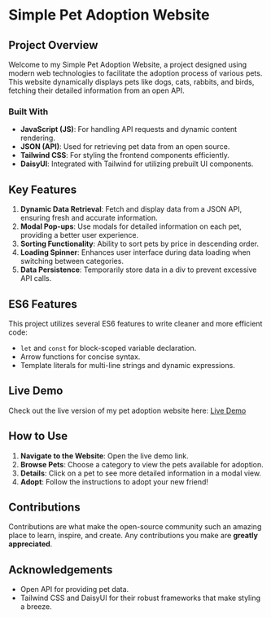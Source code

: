 # Simple Pet Adoption Website

## Project Overview
Welcome to my Simple Pet Adoption Website, a project designed using modern web technologies to facilitate the adoption process of various pets. This website dynamically displays pets like dogs, cats, rabbits, and birds, fetching their detailed information from an open API.

### Built With
- **JavaScript (JS)**: For handling API requests and dynamic content rendering.
- **JSON (API)**: Used for retrieving pet data from an open source.
- **Tailwind CSS**: For styling the frontend components efficiently.
- **DaisyUI**: Integrated with Tailwind for utilizing prebuilt UI components.

## Key Features
1. **Dynamic Data Retrieval**: Fetch and display data from a JSON API, ensuring fresh and accurate information.
2. **Modal Pop-ups**: Use modals for detailed information on each pet, providing a better user experience.
3. **Sorting Functionality**: Ability to sort pets by price in descending order.
4. **Loading Spinner**: Enhances user interface during data loading when switching between categories.
5. **Data Persistence**: Temporarily store data in a div to prevent excessive API calls.

## ES6 Features
This project utilizes several ES6 features to write cleaner and more efficient code:
- `let` and `const` for block-scoped variable declaration.
- Arrow functions for concise syntax.
- Template literals for multi-line strings and dynamic expressions.

## Live Demo
Check out the live version of my pet adoption website here: [Live Demo]([https://deft-gumdrop-d32187.netlify.app/])

## How to Use
1. **Navigate to the Website**: Open the live demo link.
2. **Browse Pets**: Choose a category to view the pets available for adoption.
3. **Details**: Click on a pet to see more detailed information in a modal view.
4. **Adopt**: Follow the instructions to adopt your new friend!

## Contributions
Contributions are what make the open-source community such an amazing place to learn, inspire, and create. Any contributions you make are **greatly appreciated**.

## Acknowledgements
- Open API for providing pet data.
- Tailwind CSS and DaisyUI for their robust frameworks that make styling a breeze.

